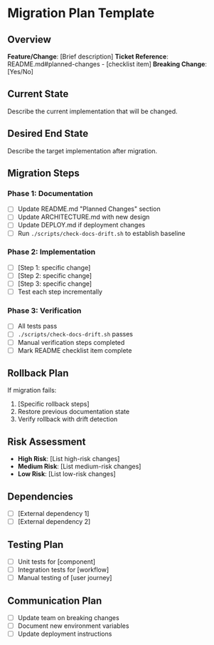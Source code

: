 # Migration Plan Template

## Overview
**Feature/Change**: [Brief description]
**Ticket Reference**: README.md#planned-changes - [checklist item]
**Breaking Change**: [Yes/No]

## Current State
Describe the current implementation that will be changed.

## Desired End State  
Describe the target implementation after migration.

## Migration Steps

### Phase 1: Documentation
- [ ] Update README.md "Planned Changes" section
- [ ] Update ARCHITECTURE.md with new design
- [ ] Update DEPLOY.md if deployment changes
- [ ] Run `./scripts/check-docs-drift.sh` to establish baseline

### Phase 2: Implementation
- [ ] [Step 1: specific change]
- [ ] [Step 2: specific change]  
- [ ] [Step 3: specific change]
- [ ] Test each step incrementally

### Phase 3: Verification
- [ ] All tests pass
- [ ] `./scripts/check-docs-drift.sh` passes
- [ ] Manual verification steps completed
- [ ] Mark README checklist item complete

## Rollback Plan
If migration fails:
1. [Specific rollback steps]
2. Restore previous documentation state
3. Verify rollback with drift detection

## Risk Assessment
- **High Risk**: [List high-risk changes]
- **Medium Risk**: [List medium-risk changes]  
- **Low Risk**: [List low-risk changes]

## Dependencies
- [ ] [External dependency 1]
- [ ] [External dependency 2]

## Testing Plan
- [ ] Unit tests for [component]
- [ ] Integration tests for [workflow]
- [ ] Manual testing of [user journey]

## Communication Plan
- [ ] Update team on breaking changes
- [ ] Document new environment variables
- [ ] Update deployment instructions
